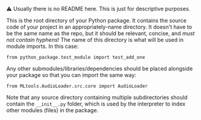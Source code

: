 :warning: Usually there is no README here. This is just for descriptive purposes.

This is the root directory of your Python package. It contains the source code
of your project in an appropriately-name directory. It doesn't have to be the
same name as the repo, but it should be relevant, concise, and _must not
contain hyphens_! The name of this directory is what will be used in module
imports. In this case:

```
from python_package.test_module import test_add_one
```

Any other submodules/libraries/dependencies should be placed alongside your
package so that you can import the same way:

```
from MLtools.AudioLoader.src.core import AudioLoader
```

Note that any source directory containing multiple subdirectories should
contain the `__init__.py` folder, which is used by the interpreter to index
other modules (files) in the package.
